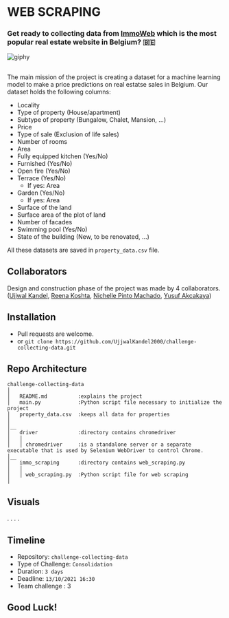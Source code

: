 # WEB SCRAPING
### Get ready to collecting data from [ImmoWeb](https://www.immoweb.be/en) which is the most popular real estate website in Belgium? 🇧🇪 

![giphy](https://user-images.githubusercontent.com/46165841/137090779-60aef350-2a88-4158-89e5-af1cabcc395f.gif)

## 

The main mission of the project is creating a dataset for a machine learning model to make a price predictions on real estatse sales in Belgium.
Our dataset holds the following columns:

- Locality
- Type of property (House/apartment)
- Subtype of property (Bungalow, Chalet, Mansion, ...)
- Price
- Type of sale (Exclusion of life sales)
- Number of rooms
- Area
- Fully equipped kitchen (Yes/No)
- Furnished (Yes/No)
- Open fire (Yes/No)
- Terrace (Yes/No)
  - If yes: Area
- Garden (Yes/No)
  - If yes: Area
- Surface of the land
- Surface area of the plot of land
- Number of facades
- Swimming pool (Yes/No)
- State of the building (New, to be renovated, ...)

All these datasets are saved in ```property_data.csv``` file.


## Collaborators

Design and construction phase of the project was made by 4 collaborators.([Ujjwal Kandel](https://github.com/UjjwalKandel2000), [Reena Koshta](https://github.com/reenakoshta10), [Nichelle Pinto Machado](https://github.com/N1chelle),  [Yusuf Akcakaya](https://github.com/yusufakcakaya))


## Installation

- Pull requests are welcome.
- or ```git clone https://github.com/UjjwalKandel2000/challenge-collecting-data.git```

## Repo Architecture 

```
challenge-collecting-data
│
│   README.md          :explains the project
│   main.py            :Python script file necessary to initialize the project
│   property_data.csv  :keeps all data for properties
│   
│__   
│   driver             :directory contains chromedriver
│   │
│   │ chromedriver     :is a standalone server or a separate executable that is used by Selenium WebDriver to control Chrome.
│__ 
│   immo_scraping      :directory contains web_scraping.py
│   │
│   │ web_scraping.py  :Python script file for web scraping
│   

```

## Visuals
.
.
.
.


## Timeline

- Repository: `challenge-collecting-data`
- Type of Challenge: `Consolidation`
- Duration: `3 days`
- Deadline: `13/10/2021 16:30`
- Team challenge : 3

## Good Luck!
